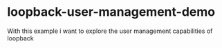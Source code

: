 # loopback-user-management-demo
With this example i want to explore the user management capabilities of loopback
